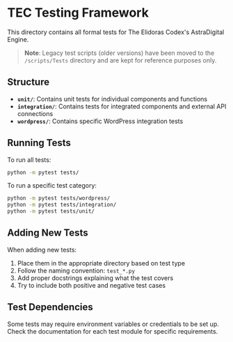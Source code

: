 # TEC Testing Framework

This directory contains all formal tests for The Elidoras Codex's AstraDigital Engine.

> **Note**: Legacy test scripts (older versions) have been moved to the `/scripts/Tests` directory and are kept for reference purposes only.

## Structure

- **`unit/`**: Contains unit tests for individual components and functions
- **`integration/`**: Contains tests for integrated components and external API connections
- **`wordpress/`**: Contains specific WordPress integration tests

## Running Tests

To run all tests:

```bash
python -m pytest tests/
```

To run a specific test category:

```bash
python -m pytest tests/wordpress/
python -m pytest tests/integration/
python -m pytest tests/unit/
```

## Adding New Tests

When adding new tests:

1. Place them in the appropriate directory based on test type
2. Follow the naming convention: `test_*.py`
3. Add proper docstrings explaining what the test covers
4. Try to include both positive and negative test cases

## Test Dependencies

Some tests may require environment variables or credentials to be set up. Check the documentation for each test module for specific requirements.
